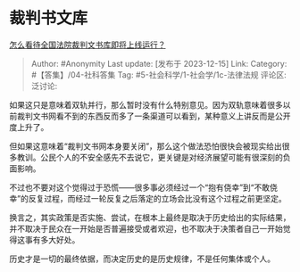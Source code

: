 # 裁判书文库
[怎么看待全国法院裁判文书库即将上线运行？](https://www.zhihu.com/question/634352958/answer/3326056027)

> Author: #Anonymity
> Last update: [发布于 2023-12-15]
> Link:
> Category: #【答集】/04-社科答集 
> Tag: #5-社会科学/1-社会学/1c-法律法规 
> 评论区:
> 泛讨论:

如果这只是意味着双轨并行，那么暂时没有什么特别意见。因为双轨意味着很多以前裁判文书网看不到的东西反而多了一条渠道可以看到，某种意义上讲反而是公开度上升了。

但如果这意味着“裁判文书网本身要关闭”，那么这个做法恐怕很快会被现实给出很多教训。公民个人的不安全感先不去说它，更关键是对经济展望可能有很深刻的负面影响。

不过也不要对这个觉得过于恐慌——很多事必须经过一个“抱有侥幸”到“不敢侥幸”的反复过程，而经过一轮反复之后落定的立场会比没有这个过程之前更坚定。

换言之，其实政策是否实施、尝试，在根本上最终是取决于历史给出的实际结果，并不取决于民众在一开始是否普遍接受或者欢迎，也不取决于决策者自己一开始觉得这事有多大好处。

历史才是一切的最终依据，而决定历史的是历史规律，不是任何集体或个人。
